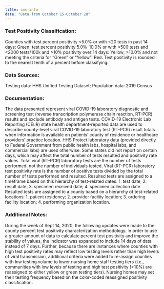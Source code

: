 ```yaml
---
title: cms-info
date: "Data from October 15-October 28"
---
```


### Test Positivity Classification: 
Counties with test percent positivity <5.0% or with <20 tests in past 14 days: Green; test percent positivity 5.0%-10.0% or with <500 tests and <2000 tests/100k and >10% positivity over 14 days: Yellow; >10.0% and not meeting the criteria for “Green” or “Yellow”: Red. Test positivity is rounded to the nearest tenth of a percent before classifying.

### Data Sources:
Testing data: HHS Unified Testing Dataset; Population data: 2019 Census

### Documentation:
The data presented represent viral COVID-19 laboratory diagnostic and screening test (reverse transcription polymerase chain reaction, RT-PCR) results and exclude antibody and antigen tests. COVID-19 Electronic Lab Reporting (CELR) state health department-reported data are used to describe county-level viral COVID-19 laboratory test (RT-PCR) result totals when information is available on patients’ county of residence or healthcare providers’ practice location. HHS Protect laboratory data (provided directly to Federal Government from public health labs, hospital labs, and commercial labs) are used otherwise. Some states did not report on certain days, which may affect the total number of tests resulted and positivity rate values. Total viral (RT-PCR) laboratory tests are the number of tests performed, not the number of individuals tested. Viral (RT-PCR) laboratory test positivity rate is the number of positive tests divided by the total number of tests performed and resulted. Resulted tests are assigned to a timeframe based on this hierarchy of test-related dates: 1. test date; 2. result date; 3. specimen received date; 4. specimen collection date. Resulted tests are assigned to a county based on a hierarchy of test-related locations: 1. patient residency; 2. provider facility location; 3. ordering facility location; 4. performing organization location.

### Additional Notes:
During the week of Sept 14, 2020, the following updates were made to the county percent test positivity characterization methodology. In order to use a greater amount of data to calculate percent test positivity and improve the stability of values, the indicator was expanded to include 14 days of data instead of 7 days. Further, because there are instances where counties with high test positivity rates may reflect low testing levels rather than high levels of viral transmission, additional criteria were added to re-assign counties with low testing volume to lower nursing home staff testing tiers (i.e., communities with low levels of testing and high test positivity (>10%) are reassigned to either yellow or green testing tiers). Nursing homes may set their testing frequency based on the color-coded reassigned positivity classification.